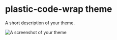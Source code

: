 # plastic-code-wrap theme

A short description of your theme.

![A screenshot of your theme](https://f.cloud.github.com/assets/69169/2289498/4c3cb0ec-a009-11e3-8dbd-077ee11741e5.gif)
